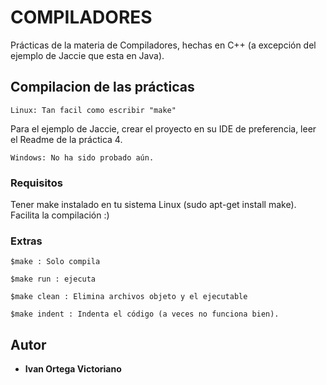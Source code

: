 # COMPILADORES

Prácticas de la materia de Compiladores, hechas en C++ (a excepción del ejemplo de Jaccie que esta en Java).

## Compilacion de las prácticas
```
Linux: Tan facil como escribir "make" 
```
Para el ejemplo de Jaccie, crear el proyecto en su IDE de preferencia, leer el Readme de la práctica 4.
```
Windows: No ha sido probado aún.
```
### Requisitos

Tener make instalado en tu sistema Linux (sudo apt-get install make). Facilita la compilación :)

### Extras

```
$make : Solo compila
```
```
$make run : ejecuta
```
```
$make clean : Elimina archivos objeto y el ejecutable
```
```
$make indent : Indenta el código (a veces no funciona bien).
```

## Autor

* **Ivan Ortega Victoriano** 
